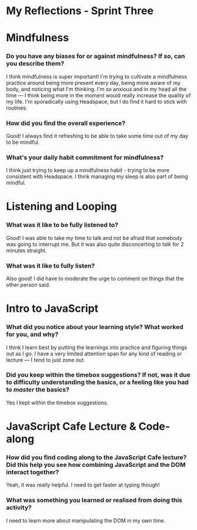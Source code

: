 # My Reflections - Sprint Three

# Mindfulness

### Do you have any biases for or against mindfulness? If so, can you describe them?

I think mindfulness is super important! I'm trying to cultivate a mindfulness practice around being more present every day, being more aware of my body, and noticing what I'm thinking. I'm so anxious and in my head all the time — I think being more in the moment would really increase the quality of my life. I'm sporadically using Headspace, but I do find it hard to stick with routines.

### How did you find the overall experience?

Good! I always find it refreshing to be able to take some time out of my day to be mindful.

### What's your daily habit commitment for mindfulness?

I think just trying to keep up a mindfulness habit - trying to be more consistent with Headspace. I think managing my sleep is also part of being mindful.

# Listening and Looping

### What was it like to be fully listened to?

Good! I was able to take my time to talk and not be afraid that somebody was going to interrupt me. But it was also quite disconcerting to talk for 2 minutes straight.

### What was it like to fully listen?

Also good! I did have to moderate the urge to comment on things that the other person said.

# Intro to JavaScript

### What did you notice about your learning style? What worked for you, and why?

I think I learn best by putting the learnings into practice and figuring things out as I go. I have a very limited attention span for any kind of reading or lecture — I tend to just zone out.

### Did you keep within the timebox suggestions? If not, was it due to difficulty understanding the basics, or a feeling like you had to _master_ the basics?

Yes I kept within the timebox suggestions.

# JavaScript Cafe Lecture & Code-along

### How did you find coding along to the JavaScript Cafe lecture? Did this help you see how combining JavaScript and the DOM interact together?

Yeah, it was really helpful. I need to get faster at typing though!

### What was something you learned or realised from doing this activity?

I need to learn more about manipulating the DOM in my own time.
